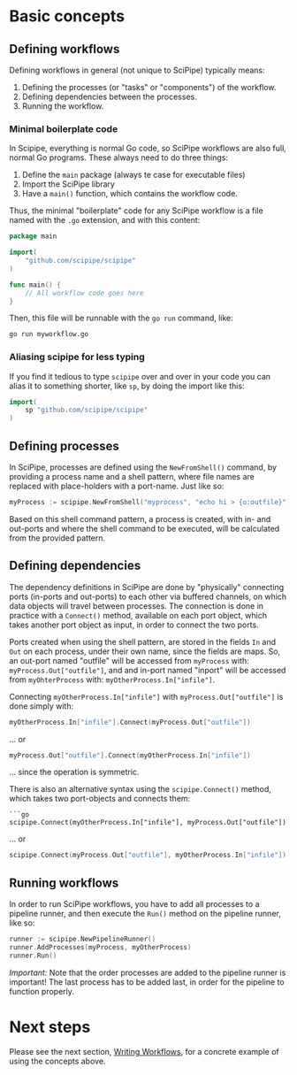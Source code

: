 # Basic concepts

## Defining workflows

Defining workflows in general (not unique to SciPipe) typically means:

1. Defining the processes (or "tasks" or "components") of the workflow.
2. Defining dependencies between the processes.
3. Running the workflow.

### Minimal boilerplate code

In Scipipe, everything is normal Go code, so SciPipe workflows are also
full, normal Go programs. These always need to do three things:

1. Define the `main` package (always te case for executable files)
2. Import the SciPipe library
3. Have a `main()` function, which contains the workflow code.

Thus, the minimal "boilerplate" code for any SciPipe workflow is a file
named with the `.go` extension, and with this content:

```go
package main

import(
    "github.com/scipipe/scipipe"
)

func main() {
    // All workflow code goes here
}
```

Then, this file will be runnable with the `go run` command, like:

```bash
go run myworkflow.go
```

### Aliasing scipipe for less typing

If you find it tedious to type `scipipe` over and over in your code you can alias
it to something shorter, like `sp`, by doing the import like this:

```go
import(
    sp "github.com/scipipe/scipipe"
)
```

## Defining processes

In SciPipe, processes are defined using the `NewFromShell()` command, by
providing a process name and a shell pattern, where file names are replaced
with place-holders with a port-name. Just like so:

```go
myProcess := scipipe.NewFromShell("myprocess", "echo hi > {o:outfile}")
```

Based on this shell command pattern, a process is created, with in- and
out-ports and where the shell command to be executed, will be calculated from
the provided pattern.

## Defining dependencies

The dependency definitions in SciPipe are done by "physically" connecting ports
(in-ports and out-ports) to each other via buffered channels, on which data
objects will travel between processes. The connection is done in practice with
a `Connect()` method, available on each port object, which takes another port
object as input, in order to connect the two ports.

Ports created when using the shell pattern, are stored in the fields `In` and
`Out` on each process, under their own name, since the fields are maps.  So, an
out-port named "outfile" will be accessed from `myProcess` with:
`myProcess.Out["outfile"]`, and and in-port named "inport" will be accessed from
`myOhterProcess` with: `myOtherProcess.In["infile"]`.

Connecting `myOtherProcess.In["infile"]` with `myProcess.Out["outfile"]` is done
simply with:

```go
myOtherProcess.In["infile"].Connect(myProcess.Out["outfile"])
```

... or

```go
myProcess.Out["outfile"].Connect(myOtherProcess.In["infile"])
```

... since the operation is symmetric.

There is also an alternative syntax using the `scipipe.Connect()` method, which
takes two port-objects and connects them:

```
```go
scipipe.Connect(myOtherProcess.In["infile"], myProcess.Out["outfile"])
```

... or

```go
scipipe.Connect(myProcess.Out["outfile"], myOtherProcess.In["infile"])
```

## Running workflows

In order to run SciPipe workflows, you have to add all processes to a pipeline runner,
and then execute the `Run()` method on the pipeline runner, like so:

```go
runner := scipipe.NewPipelineRunner()
runner.AddProcesses(myProcess, myOtherProcess)
runner.Run()
```

*Important:* Note that the order processes are added to the pipeline runner is
important!  The last process has to be added last, in order for the pipeline to
function properly.

# Next steps

Please see the next section, [Writing Workflows](/writing_workflows), for a
concrete example of using the concepts above.
